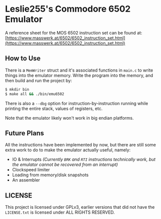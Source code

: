 # Leslie255's Commodore 6502 Emulator

A reference sheet for the MOS 6502 instruction set can be found at: [https://www.masswerk.at/6502/6502_instruction_set.html](https://www.masswerk.at/6502/6502_instruction_set.html)

## How to Use

There is a `MemWriter` struct and it's associated functions in `main.c` to write things into the emulator memory. Write the program into the memory, and then build and run the project by:

```bash
$ mkdir bin
$ make all && ./bin/emu6502
```

There is also a `--dbg` option for instruction-by-instruction running while printing the entire stack, values of registers, etc.

Note that the emulator likely won't work in big endian platforms.

## Future Plans

All the instructions have been implemented by now, but there are still some extra work to do to make the emulator actually useful, namely:

- IO & Interrupts *(Currently `BRK` and `RTI` instructions technically work, but the emulator cannot be recovered from an interrupt)*
- Clockspeed limiter
- Loading from memory/disk snapshots
- An assembler

## LICENSE

This project is licensed under GPLv3, earlier versions that did not have the `LICENSE.txt` is licensed under ALL RIGHTS RESERVED.
